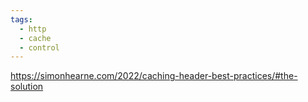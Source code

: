 ```yaml
---
tags:
  - http
  - cache
  - control
---
```

https://simonhearne.com/2022/caching-header-best-practices/#the-solution